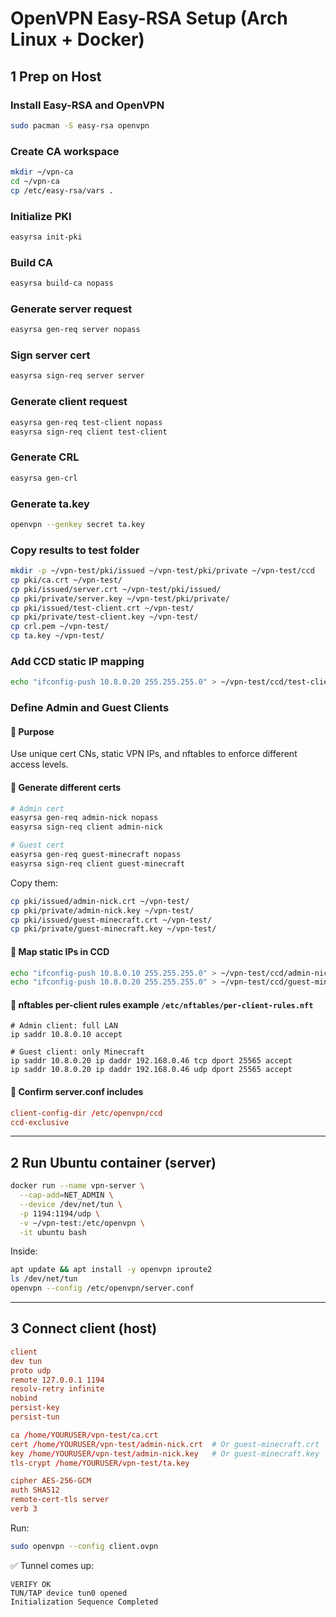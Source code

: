 # OpenVPN Easy-RSA Setup (Arch Linux + Docker)

## 1️ Prep on Host

### Install Easy-RSA and OpenVPN
```bash
sudo pacman -S easy-rsa openvpn
```

### Create CA workspace
```bash
mkdir ~/vpn-ca
cd ~/vpn-ca
cp /etc/easy-rsa/vars .
```

### Initialize PKI
```bash
easyrsa init-pki
```

### Build CA
```bash
easyrsa build-ca nopass
```

### Generate server request
```bash
easyrsa gen-req server nopass
```

### Sign server cert
```bash
easyrsa sign-req server server
```

### Generate client request
```bash
easyrsa gen-req test-client nopass
easyrsa sign-req client test-client
```

### Generate CRL
```bash
easyrsa gen-crl
```

### Generate ta.key
```bash
openvpn --genkey secret ta.key
```

### Copy results to test folder
```bash
mkdir -p ~/vpn-test/pki/issued ~/vpn-test/pki/private ~/vpn-test/ccd
cp pki/ca.crt ~/vpn-test/
cp pki/issued/server.crt ~/vpn-test/pki/issued/
cp pki/private/server.key ~/vpn-test/pki/private/
cp pki/issued/test-client.crt ~/vpn-test/
cp pki/private/test-client.key ~/vpn-test/
cp crl.pem ~/vpn-test/
cp ta.key ~/vpn-test/
```

### Add CCD static IP mapping
```bash
echo "ifconfig-push 10.8.0.20 255.255.255.0" > ~/vpn-test/ccd/test-client
```

### Define Admin and Guest Clients

#### 🎯 Purpose
Use unique cert CNs, static VPN IPs, and nftables to enforce different access levels.

#### 🔐 Generate different certs
```bash
# Admin cert
easyrsa gen-req admin-nick nopass
easyrsa sign-req client admin-nick

# Guest cert
easyrsa gen-req guest-minecraft nopass
easyrsa sign-req client guest-minecraft
```
Copy them:
```bash
cp pki/issued/admin-nick.crt ~/vpn-test/
cp pki/private/admin-nick.key ~/vpn-test/
cp pki/issued/guest-minecraft.crt ~/vpn-test/
cp pki/private/guest-minecraft.key ~/vpn-test/
```

#### 🔐 Map static IPs in CCD
```bash
echo "ifconfig-push 10.8.0.10 255.255.255.0" > ~/vpn-test/ccd/admin-nick
echo "ifconfig-push 10.8.0.20 255.255.255.0" > ~/vpn-test/ccd/guest-minecraft
```

#### 🔐 nftables per-client rules example `/etc/nftables/per-client-rules.nft`
```nft
# Admin client: full LAN
ip saddr 10.8.0.10 accept

# Guest client: only Minecraft
ip saddr 10.8.0.20 ip daddr 192.168.0.46 tcp dport 25565 accept
ip saddr 10.8.0.20 ip daddr 192.168.0.46 udp dport 25565 accept
```

#### 🔐 Confirm server.conf includes
```conf
client-config-dir /etc/openvpn/ccd
ccd-exclusive
```

---

## 2️ Run Ubuntu container (server)
```bash
docker run --name vpn-server \
  --cap-add=NET_ADMIN \
  --device /dev/net/tun \
  -p 1194:1194/udp \
  -v ~/vpn-test:/etc/openvpn \
  -it ubuntu bash
```
Inside:
```bash
apt update && apt install -y openvpn iproute2
ls /dev/net/tun
openvpn --config /etc/openvpn/server.conf
```

---

## 3️ Connect client (host)

```conf
client
dev tun
proto udp
remote 127.0.0.1 1194
resolv-retry infinite
nobind
persist-key
persist-tun

ca /home/YOURUSER/vpn-test/ca.crt
cert /home/YOURUSER/vpn-test/admin-nick.crt  # Or guest-minecraft.crt
key /home/YOURUSER/vpn-test/admin-nick.key   # Or guest-minecraft.key
tls-crypt /home/YOURUSER/vpn-test/ta.key

cipher AES-256-GCM
auth SHA512
remote-cert-tls server
verb 3
```

Run:
```bash
sudo openvpn --config client.ovpn
```
✅ Tunnel comes up:
```
VERIFY OK
TUN/TAP device tun0 opened
Initialization Sequence Completed
```
